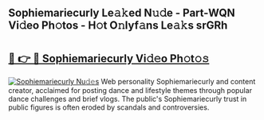## Sophiemariecurly Le𝚊𝚔ed N𝚞𝚍e - Part-WQN Vi𝚍eo Ph𝚘tos - H𝚘t O𝚗lyf𝚊ns Le𝚊𝚔s srGRh

# <h2><a href="http://hf1unai.feru.top/?c=Sophiemariecurly">🔗 👉 🔴 Sophiemariecurly Vi𝚍𝚎o Ph𝚘t𝚘𝚜</a></h2>

[![Sophiemariecurly Nu𝚍𝚎s](https://i.imgur.com/0TWrTi3.gif)](http://hf1unai.feru.top/?c=Sophiemariecurly)
Web personality Sophiemariecurly and content creator, acclaimed for posting dance and lifestyle themes through popular dance challenges and brief vlogs. The public's Sophiemariecurly trust in public figures is often eroded by scandals and controversies. 
